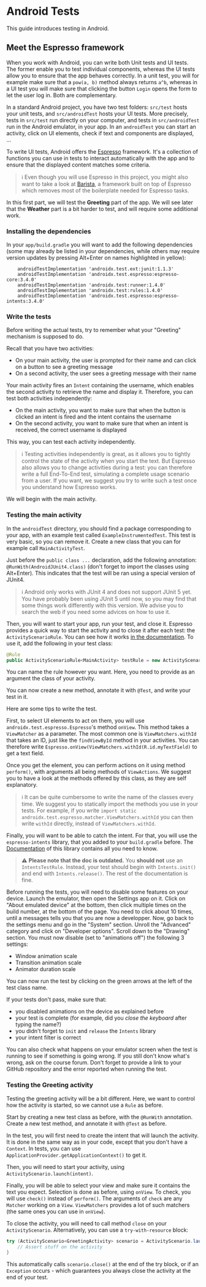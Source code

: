 # Android Tests

This guide introduces testing in Android.


## Meet the Espresso framework

When you work with Android, you can write both Unit tests and UI tests.
The former enable you to test individual components, whereas the UI tests allow you to ensure that the app behaves correctly.
In a unit test, you will for example make sure that a `pow(a, b)` method always returns `a^b`, whereas in a UI test you will make sure that clicking the button `Login` opens the form to let the user log in.
Both are complementary.

In a standard Android project, you have two test folders: `src/test` hosts your unit tests, and `src/androidTest` hosts your UI tests.
More precisely, tests in `src/test` run directly on your computer, and tests in `src/androidTest` run in the Android emulator, in your app.
In an `androidTest` you can start an activity, click on UI elements, check if text and components are displayed, ...

To write UI tests, Android offers the [Espresso](https://developer.android.com/training/testing/espresso) framework.
It's a collection of functions you can use in tests to interact automatically with the app and to ensure that the displayed content matches some criteria.

> :information_source: Even though you will use Espresso in this project, you might also want to take a look at [Barista](https://github.com/AdevintaSpain/Barista),
> a framework built on top of Espresso which removes most of the boilerplate needed for Espresso tasks.

In this first part, we will test the **Greeting** part of the app. We will see later that the **Weather** part is a bit harder to test, and will require some additional work.

### Installing the dependencies

In your `app/build.gradle` you will want to add the following dependencies (some may already be listed in your dependencies, while others may require version updates by pressing Alt+Enter on names highlighted in yellow):

```
    androidTestImplementation 'androidx.test.ext:junit:1.1.3'
    androidTestImplementation 'androidx.test.espresso:espresso-core:3.4.0'
    androidTestImplementation 'androidx.test:runner:1.4.0'
    androidTestImplementation 'androidx.test:rules:1.4.0'
    androidTestImplementation 'androidx.test.espresso:espresso-intents:3.4.0'
```

### Write the tests

Before writing the actual tests, try to remember what your "Greeting" mechanism is supposed to do.

Recall that you have two activities: 
 - On your main activity, the user is prompted for their name and can click on a button to see a greeting message
 - On a second activity, the user sees a greeting message with their name

Your main activity fires an `Intent` containing the username, which enables the second activity to retrieve the name and display it. Therefore, you can test both activities independently:
 - On the main activity, you want to make sure that when the button is clicked an intent is fired and the intent contains the username
 - On the second activity, you want to make sure that when an intent is received, the correct username is displayed

This way, you can test each activity independently.

> :information_source: Testing activities independently is great, as it allows you to tightly control the state of the activity when you start the text.
> But Espresso also allows you to change activities during a test: you can therefore write a full End-To-End test, simulating a complete usage scenario from a user.
> If you want, we suggest you try to write such a test once you understand how Espresso works.

We will begin with the main activity.

### Testing the main activity

In the `androidTest` directory, you should find a package corresponding to your app, with an example test called `ExampleInstrumentedTest`.
This test is very basic, so you can remove it.
Create a new class that you can for example call `MainActivityTest`.

Just before the `public class ...` declaration, add the following annotation: `@RunWith(AndroidJUnit4.class)` (don't forget to import the classes using Alt+Enter).
This indicates that the test will be ran using a special version of JUnit4.

> :information_source: Android only works with JUnit 4 and does not support JUnit 5 yet.
> You have probably been using JUnit 5 until now, so you may find that some things work differently with this version. We advise you to search the web if you need some advices on how to use it.

Then, you will want to start your app, run your test, and close it.
Espresso provides a quick way to start the activity and to close it after each test: the `ActivityScenarioRule`.
You can see how it works [in the documentation](https://developer.android.com/training/testing/junit-rules#activity-test-rule).
To use it, add the following in your test class:

```java
@Rule
public ActivityScenarioRule<MainActivity> testRule = new ActivityScenarioRule<>(MainActivity.class);
```

You can name the rule however you want. Here, you need to provide as an argument the class of your activity.

You can now create a new method, annotate it with `@Test`, and write your test in it.

Here are some tips to write the test.

First, to select UI elements to act on them, you will use `androidx.test.espresso.Espresso`'s method `onView`.
This method takes a `ViewMatcher` as a parameter. The most common one is `ViewMatchers.withId` that takes an ID, just like the `findViewById` method in your activities.
You can therefore write `Espresso.onView(ViewMatchers.withId(R.id.myTextField)` to get a text field.

Once you get the element, you can perform actions on it using method `perform()`, with arguments all being methods of `ViewActions`.
We suggest you to have a look at the methods offered by this class, as they are self explanatory.

> :information_source: It can be quite cumbersome to write the name of the classes every time. We suggest you to statically import the methods you use in your tests.
> For example, if you write `import static androidx.test.espresso.matcher.ViewMatchers.withId` you can then write `withId` directly, instead of `ViewMatchers.withId`.

Finally, you will want to be able to catch the intent.
For that, you will use the `espresso-intents` library, that you added to your `build.gradle` before.
The [Documentation](https://developer.android.com/training/testing/espresso/intents#java) of this library contains all you need to know.

> :warning: **Please note that the doc is outdated.** You **should not** use an `IntentsTestRule`.
> Instead, your test should begin with `Intents.init()` and end with `Intents.release()`. The rest of the documentation is fine. 

Before running the tests, you will need to disable some features on your device.
Launch the emulator, then open the Settings app on it.
Click on "About emulated device" at the bottom, then click multiple times on the build number, at the bottom of the page.
You need to click about 10 times, until a messages tells you that you are now a developper.
Now, go back to the settings menu and go in the "System" section. Unroll the "Advanced" category and click on "Developer options".
Scroll down to the "Drawing" section. You must now disable (set to "animations off") the following 3 settings:
 - Window animation scale
 - Transition animation scale
 - Animator duration scale

You can now run the test by clicking on the green arrows at the left of the test class name.

If your tests don't pass, make sure that:
 - you disabled animations on the device as explained before
 - your test is complete (for example, did you _close the keyboard_ after typing the name?)
 - you didn't forget to `init` and `release` the `Intents` library
 - your intent filter is correct

You can also check what happens on your emulator screen when the test is running to see if something is going wrong. If you still don't know what's wrong, ask on the course forum.
Don't forget to provide a link to your GitHub repository and the error reported when running the test.

### Testing the Greeting activity

Testing the greeting activity will be a bit different. Here, we want to control how the activity is started, so we cannot use a `Rule` as before.

Start by creating a new test class as before, with the `@RunWith` annotation. Create a new test method, and annotate it with `@Test` as before.

In the test, you will first need to create the intent that will launch the activity.
It is done in the same way as in your code, except that you don't have a `Context`.
In tests, you can use `ApplicationProvider.getApplicationContext()` to get it.

Then, you will need to start your activity, using `ActivityScenario.launch(intent)`. 

Finally, you will be able to select your view and make sure it contains the text you expect.
Selection is done as before, using `onView`.
To check, you will use `check()` instead of `perform()`.
The arguments of `check` are any `Matcher` working on a `View`. `ViewMatchers` provides a lot of such matchers (the same ones you can use in `onView`).

To close the activity, you will need to call method `close` on your `ActivityScenario`. Alternatively, you can use a `try-with-resource` block:

```java
try (ActivityScenario<GreetingActivity> scenario = ActivityScenario.launch(intent)) {
    // Assert stuff on the activity           
}
```

This automatically calls `scenario.close()` at the end of the try block, or if an `Exception` occurs - which guarantees you always close the activity at the end of your test.
